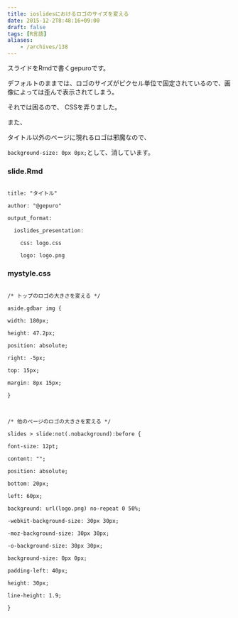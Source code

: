 ```yaml
---
title: ioslidesにおけるロゴのサイズを変える
date: 2015-12-2T8:48:16+09:00
draft: false
tags: [R言語]
aliases:
    - /archives/138
---
```


スライドをRmdで書くgepuroです。

デフォルトのままでは、ロゴのサイズがピクセル単位で固定されているので、画像によっては歪んで表示されてしまう。
それでは困るので、 CSSを弄りました。

また、
タイトル以外のページに現れるロゴは邪魔なので、
<code>background-size: 0px 0px;</code>として、消しています。


### slide.Rmd
~~~{r}
title: "タイトル"
author: "@gepuro"
output_format:
  ioslides_presentation:
    css: logo.css
    logo: logo.png
~~~

### mystyle.css
~~~{css}
/* トップのロゴの大きさを変える */
aside.gdbar img {
width: 180px;
height: 47.2px;
position: absolute;
right: -5px;
top: 15px;
margin: 8px 15px;
}

/* 他のページのロゴの大きさを変える */
slides > slide:not(.nobackground):before {
font-size: 12pt;
content: "";
position: absolute;
bottom: 20px;
left: 60px;
background: url(logo.png) no-repeat 0 50%;
-webkit-background-size: 30px 30px;
-moz-background-size: 30px 30px;
-o-background-size: 30px 30px;
background-size: 0px 0px;
padding-left: 40px;
height: 30px;
line-height: 1.9;
}
~~~


